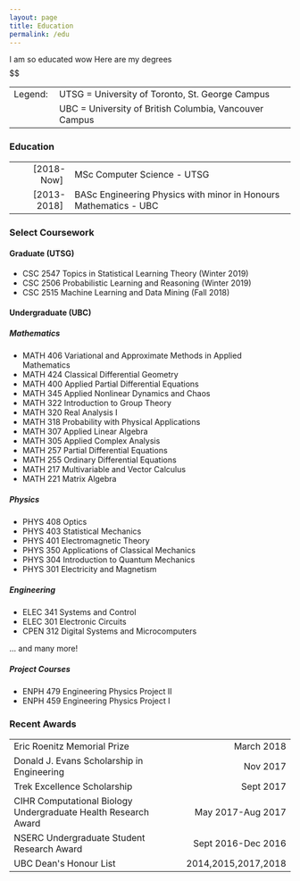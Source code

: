 ```yaml
---
layout: page
title: Education
permalink: /edu
---
```


I am so educated wow
Here are my degrees $$$$$$

| | | 
|-------: | :---| 
| Legend:&nbsp;| UTSG = University of Toronto, St. George Campus |
|         | UBC = University of British Columbia, Vancouver Campus |

### Education

| | | 
| ---:|:--- | 
| [2018-Now]&nbsp;| MSc Computer Science - UTSG | 
| [2013-2018]&nbsp;| BASc Engineering Physics with minor in Honours Mathematics - UBC | 

### Select Coursework

#### Graduate (UTSG)

* CSC 2547 Topics in Statistical Learning Theory (Winter 2019)
* CSC 2506 Probabilistic Learning and Reasoning (Winter 2019)
* CSC 2515 Machine Learning and Data Mining (Fall 2018)

#### Undergraduate (UBC)

##### Mathematics

* MATH 406 Variational and Approximate Methods in Applied Mathematics
* MATH 424 Classical Differential Geometry
* MATH 400 Applied Partial Differential Equations
* MATH 345 Applied Nonlinear Dynamics and Chaos
* MATH 322 Introduction to Group Theory
* MATH 320 Real Analysis I
* MATH 318 Probability with Physical Applications
* MATH 307 Applied Linear Algebra
* MATH 305 Applied Complex Analysis
* MATH 257 Partial Differential Equations
* MATH 255 Ordinary Differential Equations
* MATH 217 Multivariable and Vector Calculus
* MATH 221 Matrix Algebra
 
##### Physics
* PHYS 408 Optics
* PHYS 403 Statistical Mechanics
* PHYS 401 Electromagnetic Theory
* PHYS 350 Applications of Classical Mechanics
* PHYS 304 Introduction to Quantum Mechanics
* PHYS 301 Electricity and Magnetism

##### Engineering
* ELEC 341 Systems and Control
* ELEC 301 Electronic Circuits
* CPEN 312 Digital Systems and Microcomputers

... and many more!

##### Project Courses
* ENPH 479 Engineering Physics Project II
* ENPH 459 Engineering Physics Project I

### Recent Awards

| | | 
|:---|---:| 
| Eric Roenitz Memorial Prize | March 2018 |
| Donald J. Evans Scholarship in Engineering | Nov 2017 |
| Trek Excellence Scholarship | Sept 2017 |
| CIHR Computational Biology Undergraduate Health Research Award | May 2017-Aug 2017 |
| NSERC Undergraduate Student Research Award | Sept 2016-Dec 2016 |
| UBC Dean's Honour List | 2014,2015,2017,2018 |
